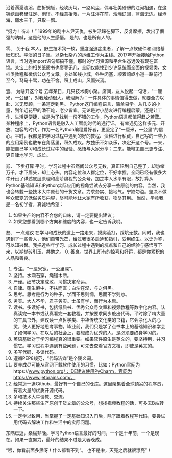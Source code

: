 沿着潺潺流溪，曲折蜿蜒，经坎历坷。一路风尘，偶与壮美磅礴的江河相遇，在这锦绣画卷里驻足、徜徉。不经意抬眼，一片汪洋在前，浩瀚辽阔，蓝海无边。经沧海，弱水三千，只取一瓢。

“努力！奋斗！”
1999年的剧中人尹天仇，被生活踩在脚下，反复摩擦，发出了倔强的呐喊，这是他的人生感悟。
是的，也是所有人的。


零、
关于我
本人，野生技术狗一枚，重度强迫症患者，了解一点软硬件和网络基础知识。平淡的日子里，以杂七杂八的运维工作为主线。2017年开始接触Python语言，当时连import语句都搞不懂。那时的学习资源和平台生态远没有现在富饶。某宝上的相关纸质书也寥寥无几，全网仅能找到少许系统而全面的视频类、文档类教程和微信公众号文章。身处18线小城，各种闭塞，顺着崎岖小道一路前行至今。驽马十驾，功在不舍。积土成山，风雨兴焉。

壹、
为啥开这个号
去年某日，几只技术狗小聚。席间，友人说起一句话，“一厘米，一公里”，对我触动很大。我理解为：一件具体的事情值得去做，就要全力以赴、义无反顾，一条道走到黑。
Python这门编程语言，简单易学。从几岁的小童，到年近花甲的潘石屹，老少皆宜。无论是对小朋友进行编程启蒙，还是让工作、生活更便捷，或是为了找到一份不错的工作，Python语言都值得趋之若鹜。某种程序上，Python语言是融入人工智能时代的通行证。
有幸遇见这样多元、开放、包容的时代，作为一名Python编程爱好者，更坚定了“一厘米，一公里”的信心。平时，我都是把学习过程中遇到的好的教程、资料进行私藏，自己写的一些小的应用案例也散布在角落里，积久成疾。故独乐不如众乐，决定开这个号。一来，能把自己学习和成长过程中的经验、感悟与大家分享；二来，能鞭策自己更专注、更自律地学习、成长。

贰、
下步打算
平时，学习过程中虽然阅公众号无数，真正轮到自己整了，却愁绪万千，才下眉头，却上心头。内容定位和人群定位，不好拿捏。全网已经有很多大牛开设了详述底层原理和高阶编程的公众号，加之本人水平有限，故打算从Python基础知识和Python实际应用的视角尝试去分享一些原创的内容。当然，我也会转载一些技术大牛原创的干货文章。力求务实、接地气，宁缺勿滥。坚决不做哗众取宠的低俗劣质内容，尽可能地让大家有所收获，物尽其用。
当然，毕竟我是一名初学者，真诚地希望：
1.	如果生产的内容不合您的口味，请一定要提出建议；
2.	如果您想看到哪个方向和维度的内容，也一定告诉我哟。

叁、
一点建议
在学习和成长的道上一路走来，摸爬滚打，踩坑无数。同时，我也遇到了一些贵人，他们自带光芒，给过我很多启迪和指引，受用终生。以史为鉴，可以知兴替。我把近些年学习、成长过程中遇到的坑点和自己的经验与感悟写下来，以期抛砖引玉，共勉之。
0.	善良。世界上所有的惊喜和好运，都是你累积的人品和善良。
1.	专注。“一厘米宽，一公里深”。
2.	坚持。水滴石穿，绳锯木断。
3.	严谨。细节决定成败，习惯决定命运。
4.	自律。蓬生麻中，不扶而直；白沙在涅，与之俱黑。
5.	思考。思考是行为的种子，学而不思则惘，思而不学则怠。
6.	务实。大人不华，君子务实。士虽有学，而行为本焉。
7.	读书。多读好书，包括纸质书、优秀公众号文章和视频教程等数字化内容。认真读完一本书或认真看完一套教程，并按要求同步敲出代码。平时除了啃大量的工具书外，建议读一点哲学类、中华传统文化类的书籍，它会净化人的心灵，使人更好地思考事物。毕业前，我们只是学了点书本上的基础知识和学会了如何学习。在以后的社会上，要想成为优秀的人，是必须要终身学习的。
8.	英语基础对于学习编程真的很重要。如果软件原生是英文的，要坚持用，并习惯它。学习过程中遇到有些问题，可先去查看官方文档，即使是英文的。
9.	多写代码、多读代码。
10.	遵循PEP8规范，“代码洁癖”是个褒义词。
11.	要养成尽可能从官网下载软件使用的习惯，比如：Python官网为https://www.python.org/；IDE建议使用PyCharm，官网为https://www.jetbrains.com/。
12.	经常逛一逛Github，最好有一个自己的仓库。这里聚集着全球顶尖的程序员，有着大量的优质开源代码。
13.	多和技术大牛请教、交流。
14.	持续关注那些生产原创干货文章的公众号，想找视频教程的话，可多去B站转一下。
15.	一定学以致用，当掌握了一定基础知识入门后，除了跟着教程写代码，要尝试用代码去解决工作和生活中的实际问题。

东隅已逝，桑榆非晚。学习Python语言最好的时间，一个是十年前，一个是现在。如果一直努力，最坏的结果不过是大器晚成。


“喂，你看前面多黑呀！什么都看不到”。
也不是啦，天亮之后就很漂亮”！
